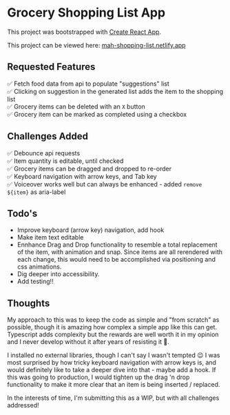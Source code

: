 # Grocery Shopping List App

This project was bootstrapped with [Create React App](https://github.com/facebook/create-react-app).

This project can be viewed here: [mah-shopping-list.netlify.app](https://mah-shopping-list.netlify.app/)

## Requested Features

✅ Fetch food data from api to populate "suggestions" list\
✅ Clicking on suggestion in the generated list adds the item to the shopping list\
✅ Grocery items can be deleted with an `X` button\
✅ Grocery item can be marked as completed using a checkbox
  
## Challenges Added

✅ Debounce api requests\
✅ Item quantity is editable, until checked\
✅ Grocery items can be dragged and dropped to re-order\
✅ Keyboard navigation with arrow keys, and Tab key\
✅ Voiceover works well but can always be enhanced - added `remove ${item}` as aria-label

## Todo's

- Improve keyboard (arrow key) navigation, add hook
- Make item text editable
- Ennhance Drag and Drop functionality to resemble a total replacement of the item, with animation and snap. Since items are all rerendered with each change, this would need to be accomplished via positioning and css animations.
- Dig deeper into accessibility.
- Add testing!!

## Thoughts

My approach to this was to keep the code as simple and "from scratch" as possible, though it is amazing how complex a simple app like this can get. Typescript adds complexity but the rewards are well worth it in my opinion and I never develop without it after years of resisting it 🥹.

I installed no external libraries, though I can't say I wasn't tempted 😉 I was most surprised by how tricky keyboard navigation with arrow keys is, and would definitely like to take a deeper dive into that - maybe add a hook. If this was going to production, I would tighten up the drag 'n drop functionality to make it more clear that an item is being inserted / replaced.

In the interests of time, I'm submitting this as a WIP, but with all challenges addressed!
